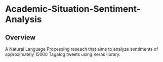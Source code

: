 # Academic-Situation-Sentiment-Analysis
## Overview
A Natural Language Processing reseach that aims to analyze sentiments of approximately 15000 Tagalog tweets using Keras library.
